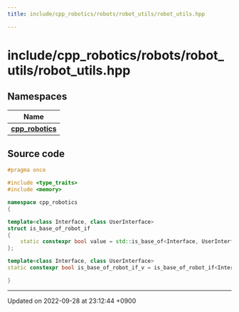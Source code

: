 ```yaml
---
title: include/cpp_robotics/robots/robot_utils/robot_utils.hpp

---
```


# include/cpp_robotics/robots/robot_utils/robot_utils.hpp



## Namespaces

| Name           |
| -------------- |
| **[cpp_robotics](/cpp_robotics/doxybook/Namespaces/namespacecpp__robotics/)**  |




## Source code

```cpp
#pragma once

#include <type_traits>
#include <memory>

namespace cpp_robotics
{

template<class Interface, class UserInterface>
struct is_base_of_robot_if
{
    static constexpr bool value = std::is_base_of<Interface, UserInterface>::value;
};

template<class Interface, class UserInterface>
static constexpr bool is_base_of_robot_if_v = is_base_of_robot_if<Interface, UserInterface>::value;

}
```


-------------------------------

Updated on 2022-09-28 at 23:12:44 +0900
